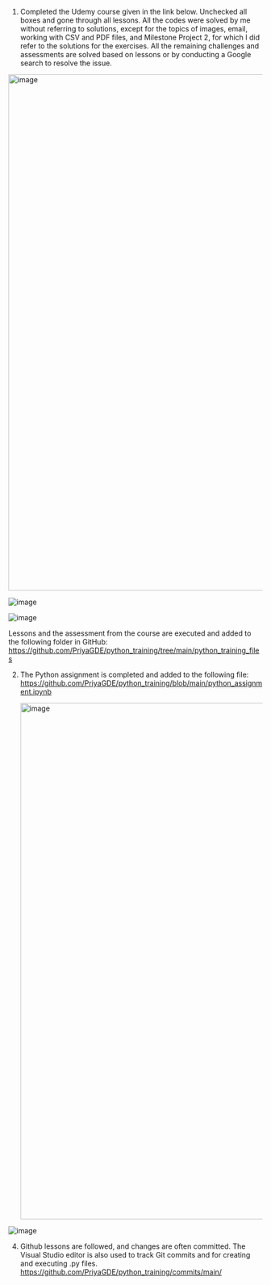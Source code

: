 1. Completed the Udemy course given in the link below. Unchecked all boxes and gone through all lessons.
   All the codes were solved by me without referring to solutions, except for the topics of images, email, working with CSV and PDF files, and Milestone Project 2, for which I did refer to the solutions for the exercises.
   All the remaining challenges and assessments are solved based on lessons or by conducting a Google search to resolve the issue.

<img width="1024" alt="image" src="https://github.com/user-attachments/assets/9112dfd0-4a5e-4c27-b481-88ad05d34b0a" />

![image](https://github.com/user-attachments/assets/43460d1f-c6b0-409c-9a46-613959dbc897)

![image](https://github.com/user-attachments/assets/f66fb09e-cbe8-4cf9-b99c-77ae9fe256eb)



   Lessons and the assessment from the course are executed and added to the following folder in GitHub:
   https://github.com/PriyaGDE/python_training/tree/main/python_training_files

2. The Python assignment is completed and added to the following file:
   https://github.com/PriyaGDE/python_training/blob/main/python_assignment.ipynb

   <img width="1024" alt="image" src="https://github.com/user-attachments/assets/64d7d7a0-66bc-47a9-8330-7539db60bf45" />


![image](https://github.com/user-attachments/assets/c175f798-15d8-49e2-b7cc-48600da04416)
   
4. Github lessons are followed, and changes are often committed. The Visual Studio editor is also used to track Git commits and for creating and executing .py files.  
  https://github.com/PriyaGDE/python_training/commits/main/

